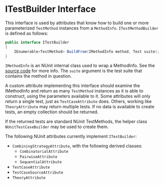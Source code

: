 # ITestBuilder Interface

This interface is used by attributes that know how to build one or more parameterized `TestMethod` instances from a `MethodInfo`. `ITestMethodBuilder` is defined as follows:

```csharp
public interface ITestBuilder
{
    IEnumerable<TestMethod> BuildFrom(IMethodInfo method, Test suite);
}
```

`IMethodInfo` is an NUnit internal class used to wrap a MethodInfo. See the [source code](https://github.com/nunit/nunit/blob/master/src/NUnitFramework/framework/Interfaces/IMethodInfo.cs) for more info. The `suite` argument is the test suite that contains the method in question.

A custom attribute implementing this interface should examine the IMethodInfo and return as many `TestMethod` instances as it is able to construct, using the parameters available to it. Some attributes will only return a single test, just as `TestCaseAttribute` does. Others, working like `TheoryAttribute` may return multiple tests. If no data is available to create tests, an empty collection should be returned.

If the returned tests are standard NUnit TestMethods, the helper class `NUnitTestCaseBuilder` may be used to create them.

The following NUnit attributes currently implement `ITestBuilder`:

* `CombiningStrategyAttribute`, with the following derived classes:
  * `CombinatorialAttribute`
  * `PairwiseAttribute`
  * `SequentialAttribute`
* `TestCaseAttribute`
* `TestCaseSourceAttribute`
* `TheoryAttribute`
